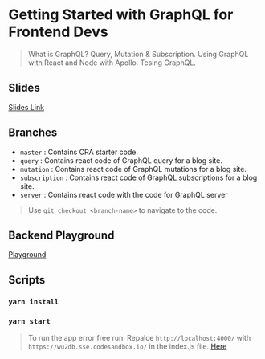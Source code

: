 # Getting Started with GraphQL for Frontend Devs

> What is GraphQL? Query, Mutation & Subscription. Using GraphQL with React and Node with Apollo. Tesing GraphQL.

## Slides

[Slides Link](https://swapnadeep.com/slides/graphql)

## Branches

- `master` : Contains CRA starter code.
- `query` : Contains react code of GraphQL query for a blog site.
- `mutation` : Contains react code of GraphQL mutations for a blog site.
- `subscription` : Contains react code of GraphQL subscriptions for a blog site.
- `server` : Contains react code with the code for GraphQL server

> Use `git checkout <branch-name>` to navigate to the code.

## Backend Playground

[Playground](https://wu2db.sse.codesandbox.io/)

## Scripts

### `yarn install`

### `yarn start`

> To run the app error free run. Repalce `http://localhost:4000/` with `https://wu2db.sse.codesandbox.io/` in the index.js file. [Here](./src/index.js#L9)
